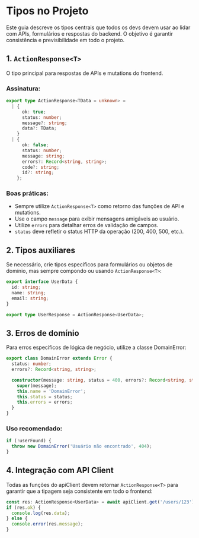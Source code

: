 # Tipos no Projeto

Este guia descreve os tipos centrais que todos os devs devem usar ao lidar com APIs, formulários e respostas do backend. O objetivo é garantir consistência e previsibilidade em todo o projeto.

## 1. `ActionResponse<T>`

O tipo principal para respostas de APIs e mutations do frontend.

### Assinatura:
```ts
export type ActionResponse<TData = unknown> =
  | {
      ok: true;
      status: number;
      message?: string;
      data?: TData;
    }
  | {
      ok: false;
      status: number;
      message: string;
      errors?: Record<string, string>;
      code?: string;
      id?: string;
    };
```

### Boas práticas:

- Sempre utilize `ActionResponse<T>` como retorno das funções de API e mutations.
- Use o campo `message` para exibir mensagens amigáveis ao usuário.
- Utilize `errors` para detalhar erros de validação de campos.
- `status` deve refletir o status HTTP da operação (200, 400, 500, etc.).

## 2. Tipos auxiliares

Se necessário, crie tipos específicos para formulários ou objetos de domínio, mas sempre compondo ou usando `ActionResponse<T>`:
```ts
export interface UserData {
  id: string;
  name: string;
  email: string;
}

export type UserResponse = ActionResponse<UserData>;
```

## 3. Erros de domínio

Para erros específicos de lógica de negócio, utilize a classe DomainError:
```ts
export class DomainError extends Error {
  status: number;
  errors?: Record<string, string>;

  constructor(message: string, status = 400, errors?: Record<string, string>) {
    super(message);
    this.name = 'DomainError';
    this.status = status;
    this.errors = errors;
  }
}
```

### Uso recomendado:
```ts
if (!userFound) {
  throw new DomainError('Usuário não encontrado', 404);
}
```

## 4. Integração com API Client

Todas as funções do apiClient devem retornar `ActionResponse<T>` para garantir que a tipagem seja consistente em todo o frontend:

```ts
const res: ActionResponse<UserData> = await apiClient.get('/users/123');
if (res.ok) {
  console.log(res.data);
} else {
  console.error(res.message);
}
```